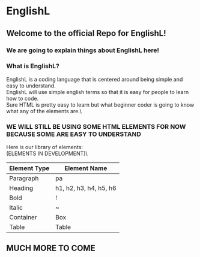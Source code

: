 # EnglishL

## Welcome to the official Repo for EnglishL!
### We are going to explain things about EnglishL here!

### What is EnglishL?
EnglishL is a coding language that is centered around being simple and easy to understand.\
EnglishL will use simple english terms so that it is easy for people to learn how to code.\
Sure HTML is pretty easy to learn but what beginner coder is going to know what any of the elements are.\
### WE WILL STILL BE USING SOME HTML ELEMENTS FOR NOW BECAUSE SOME ARE EASY TO UNDERSTAND
Here is our library of elements:\
(ELEMENTS IN DEVELOPMENT)\

| Element Type  | Element Name  |
| ------------- | ------------- |
| Paragraph     | pa |
| Heading  | h1, h2, h3, h4, h5, h6  |
| Bold | ! |
| Italic | ~ |
| Container | Box |
| Table | Table |

## MUCH MORE TO COME
